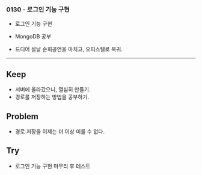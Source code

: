 ### 0130 - 로그인 기능 구현
- 로그인 기능 구현
- MongoDB 공부

- 드디어 설날 순회공연을 마치고, 오피스텔로 복귀.

<hr>

## Keep
- 서버에 올라갔으니, 열심히 만들기.
- 경로를 저장하는 방법을 공부하기.


## Problem
- 경로 저장을 이제는 더 이상 미룰 수 없다.


## Try
- 로그인 기능 구현 마무리 후 테스트

